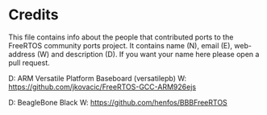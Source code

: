 # Credits
This file contains info about the people that contributed ports to the FreeRTOS community ports
project. It contains name (N), email (E), web-address (W) and description (D). If you want your
name here please open a pull request.

D: ARM Versatile Platform Baseboard (versatilepb)
W: https://github.com/jkovacic/FreeRTOS-GCC-ARM926ejs

D: BeagleBone Black
W: https://github.com/henfos/BBBFreeRTOS
